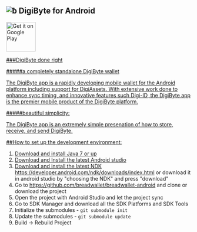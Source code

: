 ![ƀ](/images/icon.png) DigiByte for Android
----------------------------------

<p align="left">
<a href="https://play.google.com/store/apps/details?id=io.digibyte">
    <img alt="Get it on Google Play"
        height="80"
        src="https://play.google.com/intl/en_us/badges/images/generic/en_badge_web_generic.png" />

###DigiByte done right


#####a completely standalone DigiByte wallet

The DigiByte app is a rapidly developing mobile wallet for the Android platform including support for DigiAssets. With extensive work done to enhance sync timing, and innovative features such Digi-ID, the DigiByte app is the premier mobile product of the DigiByte platform.

#####beautiful simplicity:

The DigiByte app is an extremely simple presenation of how to store, receive, and send DigiByte.

##How to set up the development environment:
1. Download and install Java 7 or up
2. Download and Install the latest Android studio
3. Download and install the latest NDK https://developer.android.com/ndk/downloads/index.html or download it in android studio by "choosing the NDK" and press "download"
4. Go to https://github.com/breadwallet/breadwallet-android and clone or download the project
5. Open the project with Android Studio and let the project sync
6. Go to SDK Manager and download all the SDK Platforms and SDK Tools
7. Initialize the submodules - <code>git submodule init</code>
8. Update the submodules - <code>git submodule update</code>
9. Build -> Rebuild Project
